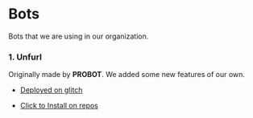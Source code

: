 # Bots
Bots that we are using in our organization.

### 1. Unfurl

Originally made by **PROBOT**. We added some new features of our own.

- [Deployed on glitch](https://glitch.com/edit/#!/ember-attic)

- [Click to Install on repos](https://github.com/apps/unfurl)
